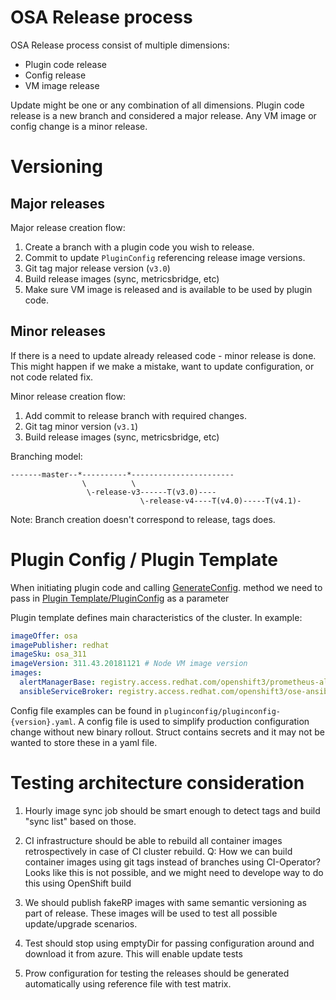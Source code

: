 # OSA Release process

OSA Release process consist of multiple dimensions:
* Plugin code release
* Config release
* VM image release

Update might be one or any combination of all dimensions.
Plugin code release is a new branch and considered a major release. Any VM image or config change is a minor release.

# Versioning

## Major releases

Major release creation flow:
1. Create a branch with a plugin code you wish to release.
2. Commit to update `PluginConfig` referencing release image versions.
3. Git tag major release version (`v3.0`)
4. Build release images (sync, metricsbridge, etc)
5. Make sure VM image is released and is available to be used by plugin code.

## Minor releases

If there is a need to update already released code - minor release is done.
This might happen if we make a mistake, want to update configuration, or not code related fix.

Minor release creation flow:
1. Add commit to release branch with required changes.
2. Git tag minor version (`v3.1`)
3. Build release images (sync, metricsbridge, etc)

Branching model:
```
-------master--*----------*-----------------------
                \          \
                 \-release-v3------T(v3.0)----
                             \-release-v4----T(v4.0)-----T(v4.1)-
```
Note: Branch creation doesn't correspond to release, tags does.

# Plugin Config / Plugin Template 

When initiating plugin code and calling [GenerateConfig](https://github.com/openshift/openshift-azure/blob/master/pkg/api/plugin.go#L106). method we need to
pass in [Plugin Template/PluginConfig](https://github.com/openshift/openshift-azure/blob/master/pkg/api/plugin/api/config.go#L8) as a parameter

Plugin template defines main characteristics of the cluster. In example:
```yaml
imageOffer: osa
imagePublisher: redhat
imageSku: osa_311 
imageVersion: 311.43.20181121 # Node VM image version
images:
  alertManagerBase: registry.access.redhat.com/openshift3/prometheus-alertmanager # operators base images 
  ansibleServiceBroker: registry.access.redhat.com/openshift3/ose-ansible-service-broker:v3.11.43 # specific image version
```

Config file examples can be found in `pluginconfig/pluginconfig-{version}.yaml`. A config file is used to simplify production configuration change without new binary rollout. Struct contains secrets and it may not be wanted to store these in a yaml file.

# Testing architecture consideration

1. Hourly image sync job should be smart enough to detect tags and build "sync list" based on those.
2. CI infrastructure should be able to rebuild all container images retrospectively in case of CI cluster rebuild.
   Q: How we can build container images using git tags instead of branches using CI-Operator?
   Looks like this is not possible, and we might need to develope way to do this using OpenShift build

3. We should publish fakeRP images with same semantic versioning as part of release. These images will be used to 
   test all possible update/upgrade scenarios.
4. Test should stop using emptyDir for passing configuration around and download it from azure. This will enable 
   update tests
5. Prow configuration for testing the releases should be generated automatically using reference file with test
   matrix.


